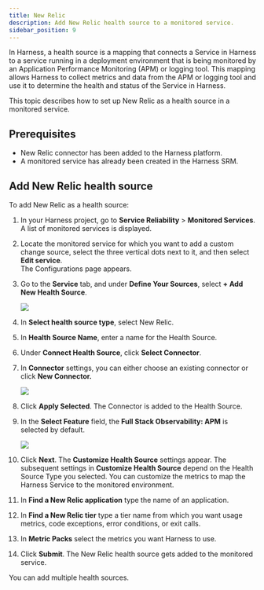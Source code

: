 ```yaml
---
title: New Relic
description: Add New Relic health source to a monitored service.
sidebar_position: 9
---
```


In Harness, a health source is a mapping that connects a Service in Harness to a service running in a deployment environment that is being monitored by an Application Performance Monitoring (APM) or logging tool. This mapping allows Harness to collect metrics and data from the APM or logging tool and use it to determine the health and status of the Service in Harness.

This topic describes how to set up New Relic as a health source in a monitored service.


## Prerequisites

- New Relic connector has been added to the Harness platform.
- A monitored service has already been created in the Harness SRM.

## Add New Relic health source

To add New Relic as a health source:

1. In your Harness project, go to **Service Reliability** > **Monitored Services**.  
   A list of monitored services is displayed.

2. Locate the monitored service for which you want to add a custom change source, select the three vertical dots next to it, and then select **Edit service**.  
   The Configurations page appears.

3. Go to the **Service** tab, and under **Define Your Sources**, select **+ Add New Health Source**.  
   
   ![](./static/verify-deployments-with-new-relic-05.png)
    
1. In **Select health source type**, select New Relic.
2. In **Health Source Name**, enter a name for the Health Source.
3. Under **Connect Health Source**, click **Select Connector**.
4. In **Connector** settings, you can either choose an existing connector or click **New Connector.**

    ![](./static/verify-deployments-with-new-relic-06.png)

5. Click **Apply Selected**. The Connector is added to the Health Source.
6. In the **Select Feature** field, the **Full Stack Observability: APM** is selected by default.
    
    ![](./static/verify-deployments-with-new-relic-07.png)
    
7. Click **Next**. The **Customize Health Source** settings appear.
    The subsequent settings in **Customize Health Source** depend on the Health Source Type you selected. You can customize the metrics to map the Harness Service to the monitored environment.
8.  In **Find a New Relic application** type the name of an application.
9.  In **Find a New Relic tier** type a tier name from which you want usage metrics, code exceptions, error conditions, or exit calls.
10. In **Metric Packs** select the metrics you want Harness to use.
11. Click **Submit**. The New Relic health source gets added to the monitored service.

You can add multiple health sources.


